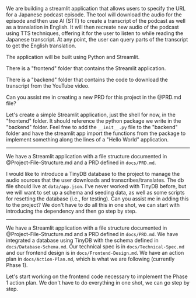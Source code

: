 We are building a streamlit application that allows users to specify the URL for a Japanese podcast episode. The tool will download the audio for the episode and then use AI (STT) to create a transcript of the podcast as well as a translation in English.  It will then recreate new audio of the podcast using TTS techniques, offering it for the user to listen to while reading the Japanese transcript.  At any point, the user can query parts of the transcript to get the English translation.

The application will be built using Python and Streamlit.

There is a "frontend" folder that contains the Streamlit application.

There is a "backend" folder that contains the code to download the transcript from the YouTube video.

Can you assist me in creating a new PRD for this project in the @PRD.md file?



Let's create a simple Streamlit application, just the shell for now, in the "frontend" folder. It should reference the python package we write in the "backend" folder. Feel free to add the `__init__.py` file to the "backend" folder and have the streamlit app import the functions from the package to implement something along the lines of a "Hello World" application.

---

We have a Streamlit application with a file structure documented in @Project-File-Structure.md and a PRD defined in `docs/PRD.md`.

I would like to introduce a TinyDB database to the project to manage the audio sources that the user downloads and transcribes/translates. The db file should live at `data/app.json`.  I've never worked with TinyDB before, but we will want to set up a schema and seeding data, as well as some scripts for resetting the database (i.e., for testing). Can you assist me in adding this to the project? We don't have to do all this in one shot, we can start with introducing the dependency and then go step by step.



---

We have a Streamlit application with a file structure documented in @Project-File-Structure.md and a PRD defined in `docs/PRD.md`. We have integrated a database using TinyDB with the schema defined in `docs/Database-Schema.md`. Our technical spec is in `docs/Technical-Spec.md` and our frontend design is in `docs/Frontend-Design.md`. We have an action plan in `docs/Action-Plan.md`, which is what we are following (currently Phase 1).

Let's start working on the frontend code necessary to implement the Phase 1 action plan. We don't have to do everything in one shot, we can go step by step.



